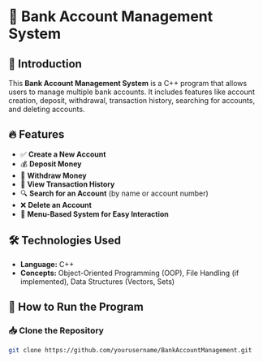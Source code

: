# 🚀 Bank Account Management System  

## 📌 Introduction  
This **Bank Account Management System** is a C++ program that allows users to manage multiple bank accounts. It includes features like account creation, deposit, withdrawal, transaction history, searching for accounts, and deleting accounts.  

## 🔥 Features  
- ✅ **Create a New Account**  
- 💰 **Deposit Money**  
- 🏧 **Withdraw Money**  
- 📜 **View Transaction History**  
- 🔍 **Search for an Account** (by name or account number)  
- ❌ **Delete an Account**  
- 📜 **Menu-Based System for Easy Interaction**  

## 🛠 Technologies Used  
- **Language:** C++  
- **Concepts:** Object-Oriented Programming (OOP), File Handling (if implemented), Data Structures (Vectors, Sets)  

## 🎯 How to Run the Program  

### 📥 Clone the Repository  
```bash
git clone https://github.com/yourusername/BankAccountManagement.git
